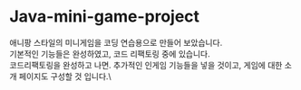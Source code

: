 # Java-mini-game-project
애니팡 스타일의 미니게임을 코딩 연습용으로 만들어 보았습니다.\
기본적인 기능들은 완성하였고, 코드 리팩토링 중에 있습니다.\
코드리팩토링을 완성하고 나면. 추가적인 인게임 기능들을 넣을 것이고, 게임에 대한 소개 페이지도 구성할 것 입니다.\
